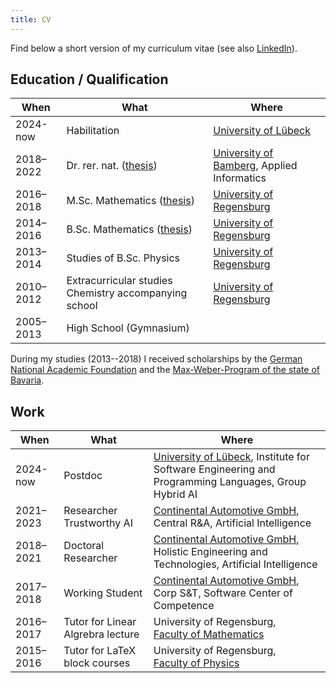 ```yaml
---
title: CV
---
```


Find below a short version of my curriculum vitae (see also [LinkedIn][linkedin]).

## Education / Qualification

| When | What | Where |
|------|------|-------|
| 2024-now  | Habilitation                                      | [University of Lübeck][uniluebeck] |
| 2018–2022 | Dr. rer. nat. ([thesis][phdthesis])               | [University of Bamberg][cogsys], Applied Informatics |
| 2016–2018 | M.Sc. Mathematics ([thesis][masterthesis])        | [University of Regensburg][uniregensburg] |
| 2014–2016 | B.Sc. Mathematics ([thesis][bachelorthesis])      | [University of Regensburg][uniregensburg] |
| 2013–2014 | Studies of B.Sc. Physics | [University of Regensburg][uniregensburg] |
| 2010–2012 | Extracurricular studies Chemistry accompanying school | [University of Regensburg][uniregensburg] |
| 2005–2013 | High School (Gymnasium)  |  |

During my studies (2013--2018) I received scholarships by the
[German National Academic Foundation][studienstiftung] and the
[Max-Weber-Program of the state of Bavaria][max-weber-programm].


## Work

| When | What | Where |
|------|------|-------|
| 2024-now  | Postdoc              | [University of Lübeck][uniluebeck], Institute for Software Engineering and Programming Languages, Group Hybrid AI |
| 2021–2023 | Researcher Trustworthy AI | [Continental Automotive GmbH][conti],<br>Central R&A, Artificial Intelligence |
| 2018–2021 | Doctoral Researcher  | [Continental Automotive GmbH][conti],<br>Holistic Engineering and Technologies, Artificial Intelligence |
| 2017–2018 | Working Student      | [Continental Automotive GmbH][conti],<br>Corp S&T, Software Center of Competence |
| 2016–2017 | Tutor for Linear Algrebra lecture | University of Regensburg,<br>[Faculty of Mathematics][mathefak] |
| 2015–2016 | Tutor for LaTeX block courses | University of Regensburg,<br>[Faculty of Physics][physikfak] |



[conti]: https://www.continental-automotive.com/ "Continental Automotive GmbH"
[uniregensburg]: https://www.uni-regensburg.de/index.html.en "University of Regensburg"
[mathefak]: https://www.uni-regensburg.de/mathematics/faculty/ "Faculty of Mathematics, University of Regensburg"
[physikfak]: http://www.physik.uni-regensburg.de/ "Faculty of Physics, University of Regensburg"
[cogsys]: https://www.uni-bamberg.de/en/cogsys/ "Department Cognitive Systems, Faculty of Information Systems and Applied Computer Sciences, University of Bamberg"
[studienstiftung]: https://www.studienstiftung.de/en/about-us/ "Studienstiftung des Deutschen Volkes"
[linkedin]: https://www.linkedin.com/in/gesina-schwalbe-2301b495/ "LinkedIn Gesina Schwalbe"
[max-weber-programm]: https://www.elitenetzwerk.bayern.de/maxweberprogramm/ueberblick/?L=2 "Max-Weber-Programm des bayerischen Staates"
[phdthesis]: https://fis.uni-bamberg.de/handle/uniba/57172 "Concept Embedding Analysis Based Methods for the Safety Assurance of Deep Neural Networks"
[masterthesis]: https://github.com/gesina/master_thesis/blob/master/Immersions_and_Stiefel-Whitney_Classes_of_Manifolds.pdf "Immersions and Stiefel-Whitney Classes of Manifolds"
[bachelorthesis]: https://github.com/gesina/neron_models/blob/master/neron_models-onesided.pdf "Néron-Modelle elliptischer Kurven"
[uniluebeck]: https://www.uni-luebeck.de "Universität zu Lübeck"

